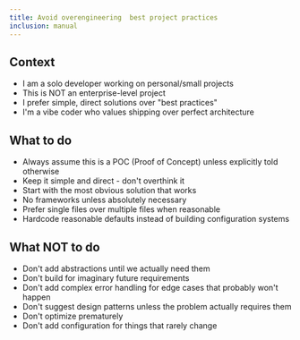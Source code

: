 ```yaml
---
title: Avoid overengineering  best project practices
inclusion: manual
---
```

## Context
- I am a solo developer working on personal/small projects
- This is NOT an enterprise-level project
- I prefer simple, direct solutions over "best practices"
- I'm a vibe coder who values shipping over perfect architecture

## What to do
- Always assume this is a POC (Proof of Concept) unless explicitly told otherwise
- Keep it simple and direct - don't overthink it
- Start with the most obvious solution that works
- No frameworks unless absolutely necessary
- Prefer single files over multiple files when reasonable
- Hardcode reasonable defaults instead of building configuration systems

## What NOT to do
- Don't add abstractions until we actually need them
- Don't build for imaginary future requirements
- Don't add complex error handling for edge cases that probably won't happen
- Don't suggest design patterns unless the problem actually requires them
- Don't optimize prematurely
- Don't add configuration for things that rarely change